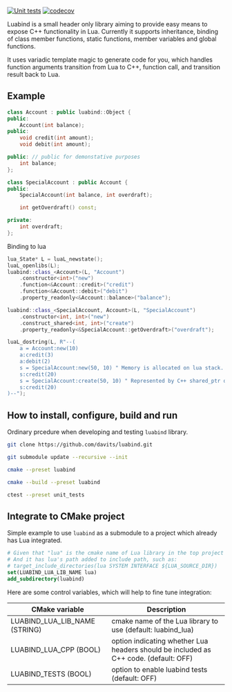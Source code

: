 [![Unit tests](https://github.com/davits/luabind/actions/workflows/unit_tests.yml/badge.svg?branch=master&event=push)](https://github.com/davits/luabind/actions/workflows/unit_tests.yml)
[![codecov](https://codecov.io/gh/davits/luabind/graph/badge.svg?token=WOZ5J1HU3F)](https://codecov.io/gh/davits/luabind)

Luabind is a small header only library aiming to provide easy means to expose C++ functionality in Lua.
Currently it supports inheritance, binding of class member functions, static functions, member variables and global functions.

It uses variadic template magic to generate code for you, which handles function arguments transition from Lua to C++, function call, and transition result back to Lua.

## Example
```cpp
class Account : public luabind::Object {
public:
    Account(int balance);
public:
    void credit(int amount);
    void debit(int amount);

public: // public for demonstative purposes
    int balance;
};

class SpecialAccount : public Account {
public:
    SpecialAccount(int balance, int overdraft);

    int getOverdraft() const;

private:
    int overdraft;
};
```

Binding to lua
```cpp
lua_State* L = luaL_newstate();
luaL_openlibs(L);
luabind::class_<Account>(L, "Account")
    .constructor<int>("new")
    .function<&Account::credit>("credit")
    .function<&Account::debit>("debit")
    .property_readonly<&Account::balance>("balance");

luabind::class_<SpecialAccount, Account>(L, "SpecialAccount")
    .constructor<int, int>("new")
    .construct_shared<int, int>("create")
    .property_readonly<&SpecialAccount::getOverdraft>("overdraft");

luaL_dostring(L, R"--(
    a = Account:new(10)
    a:credit(3)
    a:debit(2)
    s = SpecialAccount:new(50, 10) " Memory is allocated on lua stack.
    s:credit(20)
    s = SpecialAccount:create(50, 10) " Represented by C++ shared_ptr on lua stack.
    s:credit(20)
)--");
```
## How to install, configure, build and run

Ordinary prcedure when developing and testing `luabind` library.

```sh
git clone https://github.com/davits/luabind.git

git submodule update --recursive --init

cmake --preset luabind

cmake --build --preset luabind

ctest --preset unit_tests
```

## Integrate to CMake project

Simple example to use `luabind` as a submodule to a project which already has Lua integrated.
``` cmake
# Given that "lua" is the cmake name of Lua library in the top project
# And it has lua's path added to include path, such as:
# target_include_directories(lua SYSTEM INTERFACE ${LUA_SOURCE_DIR})
set(LUABIND_LUA_LIB_NAME lua)
add_subdirectory(luabind)
```

Here are some control variables, which will help to fine tune integration:

| CMake variable | Description |
| ------ | ------ |
| LUABIND_LUA_LIB_NAME (STRING) | cmake name of the Lua library to use (default: luabind_lua) |
| LUABIND_LUA_CPP (BOOL) | option indicating whether Lua headers should be included as C++ code. (default: OFF) |
| LUABIND_TESTS (BOOL) | option to enable luabind tests (default: OFF) |
